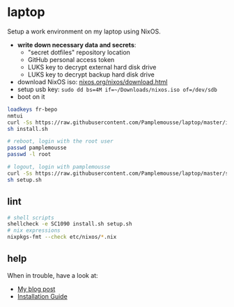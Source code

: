 # laptop

Setup a work environment on my laptop using NixOS.

  * **write down necessary data and secrets**:
    - "secret dotfiles" repository location
    - GitHub personal access token
    - LUKS key to decrypt external hard disk drive
    - LUKS key to decrypt backup hard disk drive
  * download NixOS iso: [nixos.org/nixos/download.html](https://nixos.org/nixos/download.html)
  * setup usb key: `sudo dd bs=4M if=~/Downloads/nixos.iso of=/dev/sdb`
  * boot on it

```bash
loadkeys fr-bepo
nmtui
curl -Ss https://raw.githubusercontent.com/Pamplemousse/laptop/master/install.sh > install.sh
sh install.sh

# reboot, login with the root user
passwd pamplemousse
passwd -l root

# logout, login with pamplemousse
curl -Ss https://raw.githubusercontent.com/Pamplemousse/laptop/master/setup.sh > setup.sh
sh setup.sh
```

## lint

```bash
# shell scripts
shellcheck -e SC1090 install.sh setup.sh
# nix expressions
nixpkgs-fmt --check etc/nixos/*.nix
```

## help

When in trouble, have a look at:

  * [My blog post](https://blog.xaviermaso.com/2019/02/28/NixOS-on-a-Dell-XPS15-9560.html)
  * [Installation Guide](https://nixos.wiki/wiki/NixOS_Installation_Guide)
